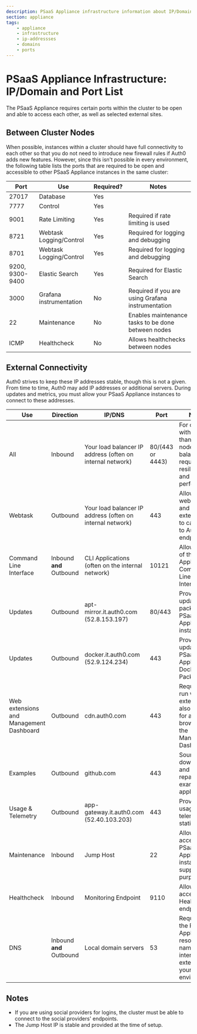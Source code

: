 ```yaml
---
description: PSaaS Appliance infrastructure information about IP/Domain and Port Usage
section: appliance
tags:
    - appliance
    - infrastructure
    - ip-addressses
    - domains
    - ports
---
```


<!-- markdownlint-disable MD033 -->

# PSaaS Appliance Infrastructure: IP/Domain and Port List

The PSaaS Appliance requires certain ports within the cluster to be open and able to access each other, as well as selected external sites.

## Between Cluster Nodes

When possible, instances within a cluster should have full connectivity to each other so that you do not need to introduce new firewall rules if Auth0 adds new features. However, since this isn't possible in every environment, the following table lists the ports that are required to be open and accessible to other PSaaS Appliance instances in the same cluster:

<table class="table">
  <thead>
  <tr>
    <th>Port</th>
    <th>Use</th>
    <th>Required?</th>
    <th>Notes</th>
  </tr>
  </thead>
  <tbody>
  <tr>
    <td>27017</td>
    <td>Database</td>
    <td>Yes</td>
    <td></td>
  </tr>
  <tr>
    <td>7777</td>
    <td>Control</td>
    <td>Yes</td>
    <td></td>
  </tr>
  <tr>
    <td>9001</td>
    <td>Rate Limiting</td>
    <td>Yes</td>
    <td>Required if rate limiting is used</td>
  </tr>
  <tr>
    <td>8721</td>
    <td>Webtask Logging/Control</td>
    <td>Yes</td>
    <td>Required for logging and debugging</td>
  </tr>
  <tr>
    <td>8701</td>
    <td>Webtask Logging/Control</td>
    <td>Yes</td>
    <td>Required for logging and debugging</td>
  </tr>
  <tr>
    <td>9200, 9300-9400</td>
    <td>Elastic Search</td>
    <td>Yes</td>
    <td>Required for Elastic Search</td>
  </tr> 
   <tr>
    <td>3000</td>
    <td>Grafana instrumentation</td>
    <td>No</td>
    <td>Required if you are using Grafana instrumentation</td>
  </tr>  
  <tr>
    <td>22</td>
    <td>Maintenance</td>
    <td>No</td>
    <td>Enables maintenance tasks to be done between nodes</td>
  </tr>
  <tr>
    <td>ICMP</td>
    <td>Healthcheck</td>
    <td>No</td>
    <td>Allows healthchecks between nodes</td>
  </tr>
  </tbody>
</table>

## External Connectivity

Auth0 strives to keep these IP addresses stable, though this is not a given. From time to time, Auth0 may add IP addresses or additional servers. During updates and metrics, you must allow your PSaaS Appliance instances to connect to these addresses.

<table class="table">
  <thead>
  <tr>
    <th>Use</th>
    <th>Direction</th>
    <th>IP/DNS</th>
    <th>Port</th>
    <th>Notes</th>
    <th>Required?</th>
  </tr>
  </thead>
  <tbody>
  <tr>
    <td>All</td>
    <td>Inbound</td>
    <td>Your load balancer IP address (often on internal network)</td>
    <td>80/(443 or 4443)</td>
    <td>For clusters with more than one node, a load balancer is required for resiliency and performance</td>
    <td>Yes</td>
  </tr>
  <tr>
    <td>Webtask</td>
    <td>Outbound</td>
    <td>Your load balancer IP address (often on internal network)</td>
    <td>443</td>
    <td>Allows rules, webtasks, and extensions to call back to Auth0 endpoints</td>
    <td>Yes</td>
  </tr>
  <tr>
    <td>Command Line Interface</td>
    <td>Inbound <b>and</b> Outbound</td>
    <td>CLI Applications (often on the internal network)</td>
    <td>10121</td>
    <td>Allows use of the PSaaS Appliance Command Line Interface</td>
    <td>No</td>
  </tr>
  <tr>
    <td>Updates</td>
    <td>Outbound</td>
    <td>apt-mirror.it.auth0.com (52.8.153.197)</td>
    <td>80/443</td>
    <td>Provides update packages for PSaaS Appliance instances</td>
    <td>Yes</td>
  </tr>
  <tr>
    <td>Updates</td>
    <td>Outbound</td>
    <td>docker.it.auth0.com (52.9.124.234)</td>
    <td>443</td>
    <td>Provides updates for PSaaS Appliance Docker Packages</td>
    <td>Yes</td>
  </tr>
  <tr>
    <td>Web extensions and Management Dashboard</td>
    <td>Outbound</td>
    <td>cdn.auth0.com</td>
    <td>443</td>
    <td>Required to run web extensions; also required for admins to browse to the Management Dashboard</td>
    <td>Yes</td>
  </tr>
  <tr>
    <td>Examples</td>
    <td>Outbound</td>
    <td>github.com</td>
    <td>443</td>
    <td>Source to download and repackage example applications</td>
    <td>No</td>
  </tr>
  <tr>
    <td>Usage & Telemetry</td>
    <td>Outbound</td>
    <td>app-gateway.it.auth0.com (52.40.103.203)</td>
    <td>443</td>
    <td>Provides usage and telemetry statistics</td>
    <td>Yes</td>
  </tr>
  <tr>
    <td>Maintenance</td>
    <td>Inbound</td>
    <td>Jump Host</td>
    <td>22</td>
    <td>Allows access to PSaaS Appliance instances for support purposes</td>
    <td>No</td>
  </tr>
  <tr>
    <td>Healthcheck  </td>
    <td>Inbound</td>
    <td>Monitoring Endpoint</td>
    <td>9110</td>
    <td>Allows access to Healthcheck endpoints</td>
    <td>No</td>
  </tr>
  <tr>
    <td>DNS</td>
    <td>Inbound <b>and</b> Outbound</td>
    <td>Local domain servers</td>
    <td>53</td>
    <td>Required by the PSaaS Appliance to resolve host names internal and external to your environment</td>
    <td>Yes</td>
  </tr>
  </tbody>
</table>

## Notes

* If you are using social providers for logins, the cluster must be able to connect to the social providers' endpoints.
* The Jump Host IP is stable and provided at the time of setup.
